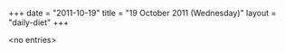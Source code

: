 +++
date = "2011-10-19"
title = "19 October 2011 (Wednesday)"
layout = "daily-diet"
+++

<p>&lt;no entries&gt;</p>